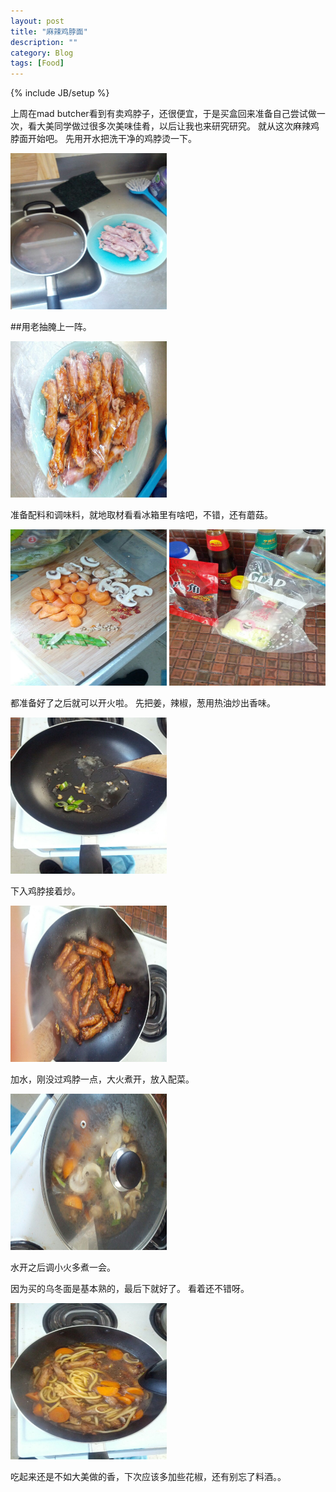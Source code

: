 ```yaml
---
layout: post
title: "麻辣鸡脖面"
description: ""
category: Blog
tags: [Food]
---
```


{% include JB/setup %}

上周在mad butcher看到有卖鸡脖子，还很便宜，于是买盒回来准备自己尝试做一次，看大美同学做过很多次美味佳肴，以后让我也来研究研究。
就从这次麻辣鸡脖面开始吧。
先用开水把洗干净的鸡脖烫一下。

<img src="/images/jibo1.jpg" alt="jibo1" class="img-center" width="250" height="250"/>

##用老抽腌上一阵。

<img src="/images/jibo2.jpg" alt="jibo2" class="img-center" width="250" height="250"/>

准备配料和调味料，就地取材看看冰箱里有啥吧，不错，还有蘑菇。

<img src="/images/jibo3.jpg" alt="jibo3" class="img-center" width="250" height="250"/>
<img src="/images/jibo4.jpg" alt="jibo4" class="img-center" width="250" height="250"/>

都准备好了之后就可以开火啦。
先把姜，辣椒，葱用热油炒出香味。

<img src="/images/jibo5.jpg" alt="jibo5" class="img-center" width="250" height="250"/>

下入鸡脖接着炒。

<img src="/images/jibo6.jpg" alt="jibo6" class="img-center" width="250" height="250"/>

加水，刚没过鸡脖一点，大火煮开，放入配菜。

<img src="/images/jibo7.jpg" alt="jibo7" class="img-center" width="250" height="250"/>

水开之后调小火多煮一会。

因为买的乌冬面是基本熟的，最后下就好了。
看着还不错呀。

<img src="/images/jibo8.jpg" alt="jibo8" class="img-center" width="250" height="250"/>

吃起来还是不如大美做的香，下次应该多加些花椒，还有别忘了料酒。。

